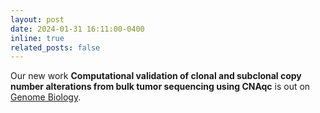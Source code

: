 ```yaml
---
layout: post
date: 2024-01-31 16:11:00-0400
inline: true
related_posts: false
---
```


Our new work **Computational validation of clonal and subclonal copy number alterations from bulk tumor sequencing using CNAqc** is out on [Genome Biology](https://link.springer.com/article/10.1186/s13059-024-03170-5).